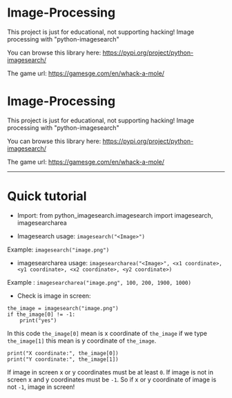 # Image-Processing

This project is just for educational, not supporting hacking!
Image processing with "python-imagesearch"

You can browse this library here: https://pypi.org/project/python-imagesearch/

The game url: https://gamesge.com/en/whack-a-mole/


# Image-Processing

This project is just for educational, not supporting hacking!
Image processing with "python-imagesearch"

You can browse this library here: https://pypi.org/project/python-imagesearch/

The game url: https://gamesge.com/en/whack-a-mole/

----

# Quick tutorial

* Import:
from python_imagesearch.imagesearch import imagesearch, imagesearcharea

- Imagesearch usage:
`imagesearch("<Image>")`

Example: `imagesearch("image.png")`

* imagesearcharea usage:
`imagesearcharea("<Image>", <x1 coordinate>, <y1 coordinate>, <x2 coordinate>, <y2 coordinate>)`

Example : `imagesearcharea("image.png", 100, 200, 1900, 1000)`

* Check is image in screen:

```
the_image = imagesearch("image.png")
if the_image[0] != -1:
    print("yes")
```

In this code `the_image[0]` mean is x coordinate of `the_image` if we type `the_image[1]` this mean is y coordinate of `the_image`.

```
print("X coordinate:", the_image[0])
print("Y coordinate:", the_image[1])
```

If image in screen x or y coordinates must be at least `0`. If image is not in screen x and y coordinates must be `-1`. So if x or y coordinate of image is not `-1`, image in screen!
